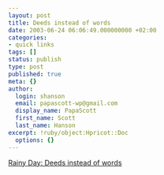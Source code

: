 ```yaml
---
layout: post
title: Deeds instead of words
date: 2003-06-24 06:06:49.000000000 +02:00
categories:
- quick links
tags: []
status: publish
type: post
published: true
meta: {}
author:
  login: shanson
  email: papascott-wp@gmail.com
  display_name: PapaScott
  first_name: Scott
  last_name: Hanson
excerpt: !ruby/object:Hpricot::Doc
  options: {}
---
```

<p><a title="How Europe can _really_ become a stronger voice" href="http://www.eamonn.com/archives/000506.html#000506">Rainy Day: Deeds instead of words</a></p>
